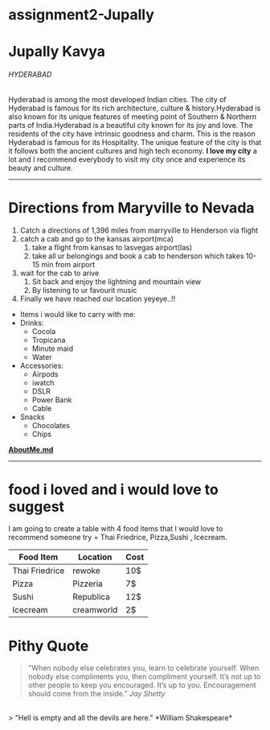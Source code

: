 # assignment2-Jupally
# Jupally Kavya
###### HYDERABAD

Hyderabad is among the most developed Indian cities. The city of Hyderabad is famous for its  rich architecture, culture & history.Hyderabad is also known for its unique features of meeting point of Southern & Northern parts of India.Hyderabad is a beautiful city known for its joy and love. The residents of the city have intrinsic goodness and charm. This is the reason Hyderabad is famous for its Hospitality. The unique feature of the city is that it follows both the ancient cultures and high tech economy. **I love my city** a lot and I recommend everybody to visit my city once and experience its beauty and culture.

---

# Directions from Maryville to Nevada
1. Catch a directions of 1,396 miles from marryville to Henderson via flight
2. catch a cab and go to the kansas airport(mca)
    1. take a flight from kansas to lasvegas airport(las)
    2. take all ur belongings and book a cab to henderson which takes 10-15 min from airport
3. wait for the cab to arive 
    1. Sit back and enjoy the lightning and mountain view 
    2. By listening to ur favourit music
4. Finally we have reached our location yeyeye..!!


* Items i would like to carry with me:
 * Drinks:
    * Cocola
    * Tropicana
    * Minute maid
    * Water 
* Accessories:
    * Airpods
    * iwatch
    * DSLR
    * Power Bank  
    * Cable 
* Snacks  
    * Chocolates
    * Chips

**[AboutMe.md](AboutMe.md)**

---

# food i loved and i would love to suggest
I am going to create a table with  4 food items that I would love to recommend someone try = Thai Friedrice, Pizza,Sushi , Icecream.

|Food Item|Location| Cost|
|---|---|---|
|Thai Friedrice|rewoke|10$|
|Pizza|Pizzeria|7$|
|Sushi|Republica|12$|
|Icecream|creamworld|2$|


# Pithy Quote

> "When nobody else celebrates you, learn to celebrate yourself. When nobody else compliments you, then compliment yourself. It’s not up to other people to keep you encouraged. It’s up to you. Encouragement should come from the inside." *Jay Shetty*
<Br>
> "Hell is empty and all the devils are here." *William Shakespeare*